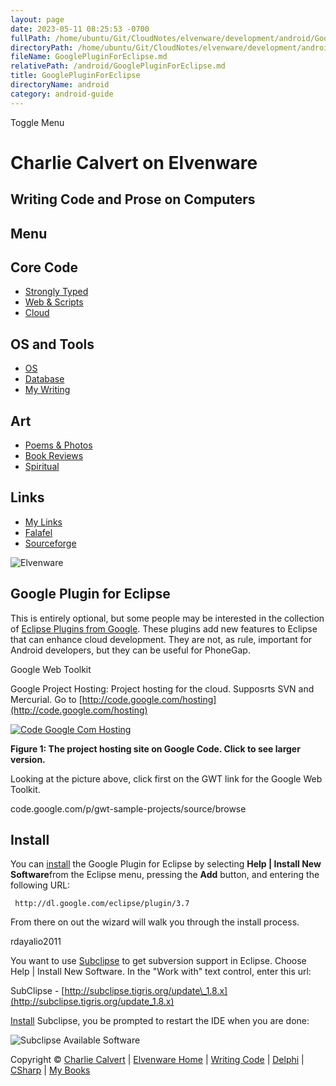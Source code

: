 ```yaml
---
layout: page
date: 2023-05-11 08:25:53 -0700
fullPath: /home/ubuntu/Git/CloudNotes/elvenware/development/android/GooglePluginForEclipse.md
directoryPath: /home/ubuntu/Git/CloudNotes/elvenware/development/android
fileName: GooglePluginForEclipse.md
relativePath: /android/GooglePluginForEclipse.md
title: GooglePluginForEclipse
directoryName: android
category: android-guide
---
```


Toggle Menu

Charlie Calvert on Elvenware
============================

Writing Code and Prose on Computers
-----------------------------------

Menu
----

Core Code
---------

-   [Strongly Typed](../index.html)
-   [Web & Scripts](../web/index.html)
-   [Cloud](../cloud/index.shtml)

OS and Tools
------------

-   [OS](../../os/index.html)
-   [Database](../database/index.html)
-   [My Writing](../../books/index.html)

Art
---

-   [Poems & Photos](../../Art/index.html)
-   [Book Reviews](../../books/reading/index.html)
-   [Spiritual](../../spirit/index.html)

Links
-----

-   [My Links](../../links.html)
-   [Falafel](http://www.falafel.com/)
-   [Sourceforge](http://sourceforge.net/projects/elvenware/)

![Elvenware](../../images/elvenwarelogo.png)

Google Plugin for Eclipse
-------------------------

This is entirely optional, but some people may be interested in the
collection of [Eclipse Plugins from
Google](http://code.google.com/eclipse/). These plugins add new features
to Eclipse that can enhance cloud development. They are not, as rule,
important for Android developers, but they can be useful for PhoneGap.

Google Web Toolkit

Google Project Hosting: Project hosting for the cloud. Supposrts SVN and
Mercurial. Go to
[http://code.google.com/hosting](http://code.google.com/hosting)

[![Code Google Com
Hosting](images/CodeGoogleHostingSmall.png)](images/CodeGoogleHosting.png)

**Figure 1: The project hosting site on Google Code. Click to see larger
version.**

Looking at the picture above, click first on the GWT link for the Google
Web Toolkit.

code.google.com/p/gwt-sample-projects/source/browse

Install
-------

You can
[install](http://code.google.com/eclipse/docs/getting_started.html) the
Google Plugin for Eclipse by selecting **Help | Install New
Software**from the Eclipse menu, pressing the **Add** button, and
entering the following URL:

~~~~ {.code}
 http://dl.google.com/eclipse/plugin/3.7
~~~~

From there on out the wizard will walk you through the install process.

rdayalio2011

You want to use [Subclipse](http://subclipse.tigris.org/) to get
subversion support in Eclipse. Choose Help | Install New Software. In
the "Work with" text control, enter this url:

SubClipse -
[http://subclipse.tigris.org/update\_1.8.x](http://subclipse.tigris.org/update_1.8.x)

[Install](http://subclipse.tigris.org/servlets/ProjectProcess?pageID=p4wYuA)
Subclipse, you be prompted to restart the IDE when you are done:

![Subclipse Available Software](images/Subclipse01.png)

Copyright © [Charlie Calvert](../../index.html) | [Elvenware
Home](../../index.html) | [Writing Code](../index.html) |
[Delphi](../delphi/index.html) | [CSharp](../csharp/index.html) | [My
Books](../../books/index.html)
